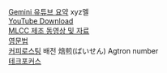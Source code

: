 [Gemini 유튜브 요약](https://gemini.google.com/gem/cdaa14d379ab) xyz멜  
[YouTube Download](https://www.mediamister.com/free-youtube-video-downloader)  
[MLCC 제조 동영상 및 자료](https://prd2021.tistory.com/253)  
[영문법](https://lux-rabidus.com/category/english/grammar)  
[커피로스팅](https://m.blog.naver.com/zenzen49/221744650615)  배전 焙煎(ばいせん) Agtron number  
[테크포커스](https://www.techfocus.kr)
